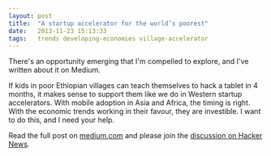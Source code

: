 ```yaml
---
layout: post
title:  "A startup accelerator for the world’s poorest"
date:   2013-11-23 15:13:33
tags:   trends developing-economies village-accelerator
---
```


There's an opportunity emerging that I'm compelled to explore, and I've written about it on Medium.

If kids in poor Ethiopian villages can teach themselves to hack a tablet in 4 months, it makes sense to support them like we do in Western startup accelerators. With mobile adoption in Asia and Africa, the timing is right. With the economic trends working in their favour, they are investible. I want to do this, and I need your help.

Read the full post on <a href="https://medium.com/on-startups/ca9a1a6c9da0">medium.com</a> and please join the <a href="https://news.ycombinator.com/item?id=6380008">discussion on Hacker News</a>.
